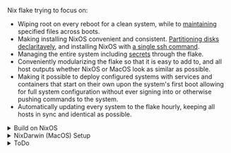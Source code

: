 Nix flake trying to focus on:

* Wiping root on every reboot for a clean system, while to [maintaining](https://github.com/nix-community/impermanence) specified files across boots.
* Making installing NixOS convenient and consistent. [Partitioning disks declaritavely](https://github.com/nix-community/disko/tree/master), and installing NixOS with [a single ssh command](https://github.com/nix-community/nixos-anywhere/tree/main).
* Managing the entire system including [secrets](https://github.com/ryantm/agenix/tree/main)  through the flake.
* Conveniently modularizing the flake so that it is easy to add to, and all host outputs whether NixOS or MacOS look as similar as possible.
* Making it possible to deploy configured systems with services and containers that start on their own upon the system's first boot allowing for full system configuration without ever signing into or otherwise pushing commands to the system.
* Automatically updating every system to the flake hourly, keeping all hosts in sync and identical as possible.


<details>
  <summary>Build on NixOS</summary>

**Install a host that already has configuration:**

* boot the host into a nixos installer, and set the root password
* complete the following steps on a different x86_64 machine with nix installed, and signed into 1password
* run the script `utilities/nixos-anywhere/remote-install-encrypt.sh HOSTNAME IPADDRESS-OF-TARGET`
* let the install complete, then unlock the drive manually (initrd ssh will not work yet)
* hit * to ignore the error after unlocking
* remake the /etc/ssh/initrd host key and rebuild the nixos configuration
* now upon rebooting, the system will have normal behavior and initrd ssh will function



**Update the system(rebuild)**:  
```
nixos-rebuild switch --flake github:yomaq/nix-config#HOSTNAME
```
</details>

<details>
  <summary>NixDarwin (MacOS) Setup</summary>

Install Nix on MacOS:
https://nixos.org/download.html#nix-install-macos

```
sh <(curl -L https://nixos.org/nix/install)
```
Install Nix-Darwin (use all defaults):
https://github.com/LnL7/nix-darwin
```
nix-build https://github.com/LnL7/nix-darwin/archive/master.tar.gz -A installer
./result/bin/darwin-installer
```
Enable Flakes:
https://nixos.wiki/wiki/Flakes
```
mkdir -p ~/.config/nix
echo "experimental-features = nix-command flakes" >> ~/.config/nix/nix.conf
```
Install Homebrew: https://docs.brew.sh/Installation
(a couple packages are installed through homebrew as the nixpkgs appear broke on mac even tho they say it is supported)
```
/bin/bash -c "$(curl -fsSL https://raw.githubusercontent.com/Homebrew/install/master/install.sh)"
```
Get the flake
```
git clone https://github.com/yomaq/nix-config.git
cd nix-config
```
Remove the old nix.conf 
```
sudo rm -f /etc/nix/nix.conf
```
Change computer name to match config
```
sudo scutil --set HostName midnight
```
***Repeat the following step each time you build new updates***

Build Darwin
```
darwin-rebuild switch --flake .
```
Or to build without cloning
```
darwin-rebuild switch --flake github:yomaq/nix-config
```
</details>


<details>
  <summary>ToDo</summary>

* Detail nixOS install + new device setup
* Setup WSL ideally with the option to have nix configured GUI applications as well
* Create Sunshine NixOS module for remote desktop
* Work on module to declare non-NixOS vms in NixOS similar to KubeVirt
* Build a stripped down Template for getting started
* Decide how to manage a kubernetes cluster alongside my nix hosts
* Setup Nix Hydra to automatically test new configurations before deploying
* Setup nixDarwin to auto update?


</details>